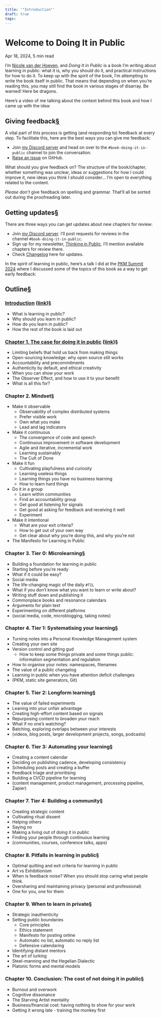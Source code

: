 ```yaml
---
title: '"Introduction"'
draft: true
tags:
---
```

# Welcome to Doing It in Public

Apr 18, 2024, 5 min read

I’m [Nicole van der Hoeven](https://nicolevanderhoeven.com/), and _Doing It in Public_ is a book I’m writing about learning in public: what it is, why you should do it, and practical instructions for how to do it. To keep up with the spirit of the book, I’m attempting to write the book itself in public. That means that depending on when you’re reading this, you may still find the book in various stages of disarray. Be warned! Here be dragons.

Here’s a video of me talking about the context behind this book and how I came up with the idea:

## Giving feedback[§](https://doingitinpublic.com/#giving-feedback)

A vital part of this process is getting (and responding to) feedback at every step. To facilitate this, here are the best ways you can give me feedback:

- Join [my Discord server](https://discord.gg/J8SeNYbzAF) and head on over to the `#book-doing-it-in-public` channel to join the conversation.
- [Raise an issue](https://github.com/nicolevanderhoeven/doing-it-in-public/issues/new) on GitHub.

What should you give feedback on? The structure of the book/chapter, whether something was unclear, ideas or suggestions for how I could improve it, new ideas you think I should consider… I’m open to everything related to the content.

_Please don’t_ give feedback on spelling and grammar. That’ll all be sorted out during the proofreading later.

## Getting updates[§](https://doingitinpublic.com/#getting-updates)

There are three ways you can get updates about new chapters for review:

- Join [my Discord server](https://discord.gg/J8SeNYbzAF). I’ll post requests for reviews in the channel `#book-doing-it-in-public`.
- Sign up for my newsletter, [Thinking in Public](https://tip.nicolevanderhoeven.com/). I’ll mention available chapters for review there.
- Check [Changelog](https://doingitinpublic.com/Changelog) here for updates.

In the spirit of learning in public, here’s a talk I did at the [PKM Summit 2024](https://pkmsummit.com/) where I discussed some of the topics of this book as a way to get early feedback:

## Outline[§](https://doingitinpublic.com/#outline)

### [Introduction](https://doingitinpublic.com/Doing-It-in-Public/Introduction) ([link](https://doingitinpublic.com/Doing-It-in-Public/Introduction))[§](https://doingitinpublic.com/#introduction-link)

- What is learning in public?
- Why should you learn in public?
- How do you learn in public?
- How the rest of the book is laid out

### [Chapter 1. The case for doing it in public](https://doingitinpublic.com/Doing-It-in-Public/Chapter-1---The-case-for-doing-it-in-public) ([link](https://doingitinpublic.com/Doing-It-in-Public/Chapter-1---The-case-for-doing-it-in-public))[§](https://doingitinpublic.com/#chapter-1-the-case-for-doing-it-in-public-link)

- Limiting beliefs that hold us back from making things
- Open-sourcing knowledge: why open source still works
- Accountability and precommitments
- Authenticity by default, and ethical creativity
- When you can show your work
- The Observer Effect, and how to use it to your benefit
- What is all this for?

### Chapter 2. Mindset[§](https://doingitinpublic.com/#chapter-2-mindset)

- Make it observable
    - Observability of complex distributed systems
    - Prefer visible work
    - Own what you make
    - Lead and lag indicators
- Make it continuous
    - The convergence of code and speech
    - Continuous improvement in software development
    - Agile and iterative, incremental work
    - Learning sustainably
    - The Cult of Done
- Make it fun
    - Cultivating playfulness and curiosity
    - Learning useless things
    - Learning things you have no business learning
    - How to learn hard things
- Do it in a group
    - Learn within communities
    - Find an accountability group
    - Get good at listening for signals
    - Get good at asking for feedback and receiving it well
    - Experiment
- Make it intentional
    - What are your exit criteria?
    - How to get out of your own way
    - Get clear about why you’re doing this, and why you’re not
- The Manifesto for Learning in Public

### Chapter 3. Tier 0: Microlearning[§](https://doingitinpublic.com/#chapter-3-tier-0-microlearning)

- Building a foundation for learning in public
- Starting before you’re ready
- What if it could be easy?
- Social media
- The life-changing magic of the daily `#TIL`
- What if you don’t know what you want to learn or write about?
- Writing stuff down and publishing it
- Commonplace books and resonance calendars
- Arguments for plain text
- Experimenting on different platforms
- (social media, code, microblogging, taking notes)

### Chapter 4. Tier 1: Systematising your learning[§](https://doingitinpublic.com/#chapter-4-tier-1-systematising-your-learning)

- Turning notes into a Personal Knowledge Management system
- Creating your own site
- Version control and gitting gud
    - How to keep some things private and some things public: information segmentation and regulation
- How to organise your notes: namespaces, filenames
- The value of a public changelog
- Learning in public when you have attention deficit challenges
- (PKM, static site generators, Git)

### Chapter 5. Tier 2: Longform learning[§](https://doingitinpublic.com/#chapter-5-tier-2-longform-learning)

- The value of failed experiments
- Leaning into your unfair advantage
- Creating high-effort content based on signals
- Repurposing content to broaden your reach
- What if no one’s watching?
- Batching, exploring overlaps between your interests
- (videos, blog posts, larger development projects, songs, podcasts)

### Chapter 6. Tier 3: Automating your learning[§](https://doingitinpublic.com/#chapter-6-tier-3-automating-your-learning)

- Creating a content calendar
- Deciding on publishing cadence, developing consistency
- Scheduling posts and creating a buffer
- Feedback triage and prioritising
- Building a CI/CD pipeline for learning
- (content management, product management, processing pipeline, Zapier)

### Chapter 7. Tier 4: Building a community[§](https://doingitinpublic.com/#chapter-7-tier-4-building-a-community)

- Creating strategic content
- Cultivating ritual dissent
- Helping others
- Saying no
- Making a living out of doing it in public
- Finding your people through continuous learning
- (communities, courses, conference talks, apps)

### Chapter 8. Pitfalls in learning in public[§](https://doingitinpublic.com/#chapter-8-pitfalls-in-learning-in-public)

- Optimal quitting and exit criteria for learning in public
- Art vs Exhibitionism
- When is feedback noise? When you should stop caring what people think.
- Oversharing and maintaining privacy (personal and professional)
- One for you, one for them

### Chapter 9. When to learn in private[§](https://doingitinpublic.com/#chapter-9-when-to-learn-in-private)

- Strategic inauthenticity
- Setting public boundaries
    - Core principles
    - Ethics statement
    - Manifesto for posting online
    - Automatic no list, automatic no reply list
    - Defensive calendaring
- Identifying distant mentors
- The art of lurking
- Steel-manning and the Hegelian Dialectic
- Platonic forms and mental models

### Chapter 10. Conclusion: The cost of not doing it in public[§](https://doingitinpublic.com/#chapter-10-conclusion-the-cost-of-not-doing-it-in-public)

- Burnout and overwork
- Cognitive dissonance
- The Starving Artist mentality
- Business/financial cost: having nothing to show for your work
- Getting it wrong late - training the monkey first